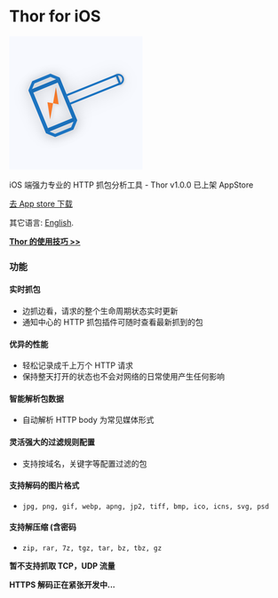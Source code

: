 # Thor for iOS

![](thor_logo.png)

iOS 端强力专业的 HTTP 抓包分析工具 - Thor v1.0.0 已上架 AppStore

[去 App store 下载](https://itunes.apple.com/app/id1210562295)

<!-- 欢迎大家加入 Thor 官方 qq 群：577198244，探讨 Thor 的各种用法 -->

其它语言: [English](README.md).


<!-- ### 免费参加 TestFlight 公测的途径 -->

<!-- * 敬请期待下个重要版本的公测活动，欢迎 star 收藏本页，以免错过公测信息 -->

<!-- * 发送要参加公测的邮箱地址到邮箱 beta@pixelcyber.com -->

<!-- * [创建 issues](https://github.com/PixelCyber/Thor/issues/new) 并填写要参加公测的邮箱地址 -->


[**Thor 的使用技巧 >>**](demo-zh-Hans/demo_list.md)


### 功能

#### 实时抓包

- 边抓边看，请求的整个生命周期状态实时更新
- 通知中心的 HTTP 抓包插件可随时查看最新抓到的包


#### 优异的性能

- 轻松记录成千上万个 HTTP 请求
- 保持整天打开的状态也不会对网络的日常使用产生任何影响


#### 智能解析包数据

- 自动解析 HTTP body 为常见媒体形式


#### 灵活强大的过滤规则配置

- 支持按域名，关键字等配置过滤的包


#### 支持解码的图片格式

- `jpg, png, gif, webp, apng, jp2, tiff, bmp, ico, icns, svg, psd`


#### 支持解压缩 (含密码

- `zip, rar, 7z, tgz, tar, bz, tbz, gz`


**暂不支持抓取 TCP，UDP 流量**

**HTTPS 解码正在紧张开发中...**
